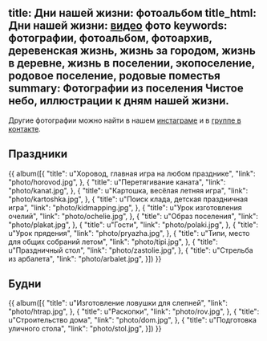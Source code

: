 title: Дни нашей жизни: фотоальбом
title_html: Дни нашей жизни: <a href="/video/">видео</a> фото
keywords: фотографии, фотоальбом, фотоархив, деревенская жизнь, жизнь за городом, жизнь в деревне, жизнь в поселении, экопоселение, родовое поселение, родовые поместья
summary: Фотографии из поселения Чистое небо, иллюстрации к дням нашей жизни.
---
Другие фотографии можно найти в нашем <a href="http://instagram.com/estel__julie">инстаграме</a> и в <a href="https://vk.com/albums-15652837">группе в контакте</a>.


## Праздники

{{ album([{
  "title": u"Хоровод, главная игра на любом празднике",
  "link": "photo/horovod.jpg",
}, {
  "title": u"Перетягивание каната",
  "link": "photo/kanat.jpg",
}, {
  "title": u"Картошка, весёлая летняя игра",
  "link": "photo/kartoshka.jpg",
}, {
  "title": u"Поиск клада, детская праздничная игра",
  "link": "photo/kidmapping.jpg",
}, {
  "title": u"Урок изготовления очелий",
  "link": "photo/ochelie.jpg",
}, {
  "title": u"Образ поселения",
  "link": "photo/plakat.jpg",
}, {
  "title": u"Гости",
  "link": "photo/polaki.jpg",
}, {
  "title": u"Урок прядения",
  "link": "photo/pryazha.jpg",
}, {
  "title": u"Типи, место для общих собраний летом",
  "link": "photo/tipi.jpg",
}, {
  "title": u"Праздничный стол",
  "link": "photo/zastolie.jpg",
}, {
  "title": u"Стрельба из арбалета",
  "link": "photo/arbalet.jpg",
}]) }}


## Будни

{{ album([{
  "title": u"Изготовление ловушки для слепней",
  "link": "photo/htrap.jpg",
}, {
  "title": u"Раскопки",
  "link": "photo/rov.jpg",
}, {
  "title": u"Строительство дома",
  "link": "photo/dom.jpg",
}, {
  "title": u"Подготовка уличного стола",
  "link": "photo/stol.jpg",
}]) }}
